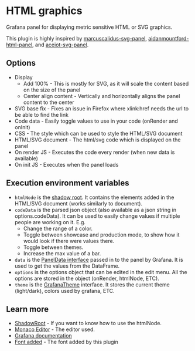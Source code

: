 # HTML graphics

Grafana panel for displaying metric sensitive HTML or SVG graphics.

This plugin is highly inspired by [marcuscalidus-svg-panel](https://github.com/MarcusCalidus/marcuscalidus-svg-panel), [aidanmountford-html-panel](https://github.com/AidanMountford/aidanmountford-html-panel), and [aceiot-svg-panel](https://github.com/ACE-IoT-Solutions/ace-svg-react).

## Options

- Display
  - Add 100% - This is mostly for SVG, as it will scale the content based on the size of the panel
  - Center align content - Vertically and horizontally aligns the panel content to the center
- SVG base fix - Fixes an issue in Firefox where xlink:href needs the url to be able to find the link
- Code data - Easily toggle values to use in your code (onRender and onInit)
- CSS - The style which can be used to style the HTML/SVG document
- HTML/SVG document - The html/svg code which is displayed on the panel
- On render JS - Executes the code every render (when new data is available)
- On init JS - Executes when the panel loads

## Execution environment variables

- `htmlNode` is the [shadow root](https://developer.mozilla.org/en-US/docs/Web/API/ShadowRoot). It contains the elements added in the HTML/SVG document (works similarly to document).
- `codeData` is the parsed json object (also available as a json string in options.codeData). It can be used to easily change values if multiple people are working on it. E.g.
  - Change the range of a color.
  - Toggle between showcase and production mode, to show how it would look if there were values there.
  - Toggle between themes.
  - Increase the max value of a bar.
- `data` is the [PanelData interface](https://grafana.com/docs/grafana/latest/packages_api/data/paneldata/) passed in to the panel by Grafana. It is used to get the values from the DataFrame.
- `options` is the options object that can be edited in the edit menu. All the options are stored in the object (onRender, htmlNode, ETC).
- `theme` is the [GrafanaTheme](https://grafana.com/docs/grafana/latest/packages_api/data/grafanatheme/) interface. It stores the current theme (light/dark), colors used by grafana, ETC.

## Learn more

- [ShadowRoot](https://developer.mozilla.org/en-US/docs/Web/API/ShadowRoot) - If you want to know how to use the htmlNode.
- [Monaco Editor](https://microsoft.github.io/monaco-editor/) - The editor used.
- [Grafana documentation](https://grafana.com/docs/)
- [Font added](https://fonts.google.com/specimen/Open+Sans?sidebar.open=true&selection.family=Open+Sans:wght@300;400;600;700) - The font added by this plugin
